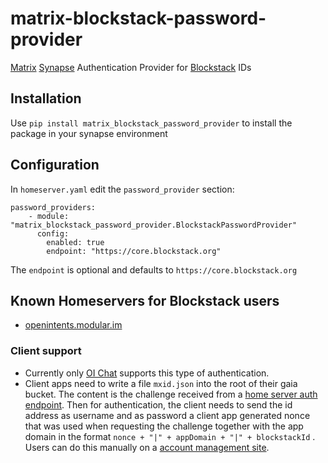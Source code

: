 # matrix-blockstack-password-provider
[Matrix](https://matrix.org) [Synapse](https://github.com/matrix-org/synapse) Authentication Provider for [Blockstack](https://blockstack.org) IDs

## Installation
Use `pip install matrix_blockstack_password_provider` to install the package in your synapse environment

## Configuration
In `homeserver.yaml` edit the `password_provider` section:

```
password_providers:
    - module: "matrix_blockstack_password_provider.BlockstackPasswordProvider"
      config:
        enabled: true
        endpoint: "https://core.blockstack.org"
```

The `endpoint` is optional and defaults to `https://core.blockstack.org`

## Known Homeservers for Blockstack users
* [openintents.modular.im](https://openintents.modular.im)

### Client support
* Currently only [OI Chat](https://chat.openintents.org) supports this type of authentication.
* Client apps need to write a file `mxid.json` into the root of their gaia bucket. The content is the 
challenge received from a [home server auth endpoint](https://auth.openintents.org). Then for authentication, the client needs to send the id address as username and as password a client app generated nonce that was used when requesting the challenge together with the app domain in the format
`nonce + "|" + appDomain + "|" + blockstackId` . Users can do this manually on a [account management site](https://github.com/friedger/matrix-blockstack-auth).
